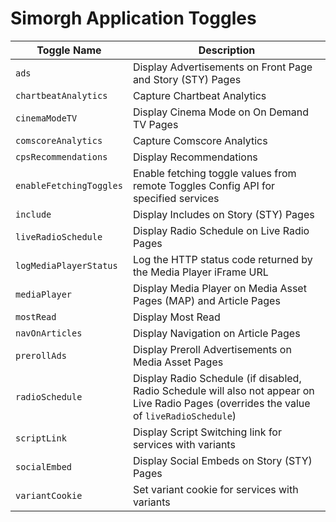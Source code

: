 # Simorgh Application Toggles 


| Toggle Name             | Description |
| ----------------------- | ----------- |
| `ads`                   | Display Advertisements on Front Page and Story (STY) Pages |
| `chartbeatAnalytics`    | Capture Chartbeat Analytics |
| `cinemaModeTV`          | Display Cinema Mode on On Demand TV Pages |
| `comscoreAnalytics`     | Capture Comscore Analytics |
| `cpsRecommendations`    | Display Recommendations |
| `enableFetchingToggles` | Enable fetching toggle values from remote Toggles Config API for specified services |
| `include`               | Display Includes on Story (STY) Pages |
| `liveRadioSchedule`     | Display Radio Schedule on Live Radio Pages |
| `logMediaPlayerStatus`  | Log the HTTP status code returned by the Media Player iFrame URL |
| `mediaPlayer`           | Display Media Player on Media Asset Pages (MAP) and Article Pages |
| `mostRead`              | Display Most Read |
| `navOnArticles`         | Display Navigation on Article Pages | 
| `prerollAds`            | Display Preroll Advertisements on Media Asset Pages | 
| `radioSchedule`         | Display Radio Schedule (if disabled, Radio Schedule will also not appear on Live Radio Pages (overrides the value of `liveRadioSchedule`) | 
| `scriptLink`            | Display Script Switching link for services with variants | 
| `socialEmbed`           | Display Social Embeds on Story (STY) Pages| 
| `variantCookie`         | Set variant cookie for services with variants |
